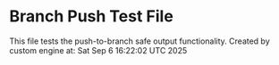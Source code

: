 # Branch Push Test File
This file tests the push-to-branch safe output functionality.
Created by custom engine at: Sat Sep  6 16:22:02 UTC 2025
